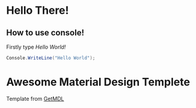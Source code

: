 ﻿# Hello There!

## How to use console!


Firstly type *Hello World!*

```csharp
Console.WriteLine("Hello World");
```

# Awesome Material Design Templete

Template from [GetMDL](http://getmdl.com) 